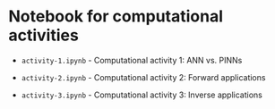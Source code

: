 # Notebook for computational activities 

- `activity-1.ipynb` - Computational activity 1: ANN vs. PINNs

- `activity-2.ipynb` - Computational activity 2: Forward applications 

- `activity-3.ipynb` - Computational activity 3: Inverse applications 


